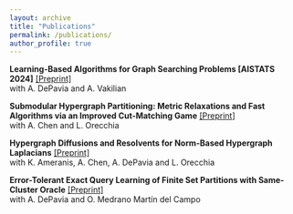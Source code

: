 ```yaml
---
layout: archive
title: "Publications"
permalink: /publications/
author_profile: true
---
```


**Learning-Based Algorithms for Graph Searching Problems [AISTATS 2024]** [[Preprint]](http://aistats.org/aistats2024/)<br>
with A. DePavia and A. Vakilian


**Submodular Hypergraph Partitioning: Metric Relaxations and Fast Algorithms via an Improved Cut-Matching Game** [[Preprint]](https://arxiv.org/abs/2301.08920)<br>
with A. Chen and L. Orecchia

**Hypergraph Diffusions and Resolvents for Norm-Based Hypergraph Laplacians** [[Preprint]](https://arxiv.org/abs/2307.11042)<br>
with K. Ameranis, A. Chen, A. DePavia and L. Orecchia

**Error-Tolerant Exact Query Learning of Finite Set Partitions with Same-Cluster Oracle** [[Preprint]](https://arxiv.org/abs/2305.13402) <br>
with A. DePavia and O. Medrano Martín del Campo